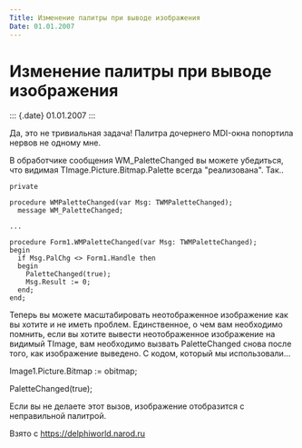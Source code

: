 ```yaml
---
Title: Изменение палитры при выводе изображения
Date: 01.01.2007
---
```



Изменение палитры при выводе изображения
========================================

::: {.date}
01.01.2007
:::

Да, это не тривиальная задача! Палитра дочернего MDI-окна попортила
нервов не одному мне.

В обработчике сообщения WM\_PaletteChanged вы можете убедиться, что
видимая TImage.Picture.Bitmap.Palette всегда \"реализована\". Так..

    private
     
    procedure WMPaletteChanged(var Msg: TWMPaletteChanged);
      message WM_PaletteChanged;
     
    ...
     
    procedure Form1.WMPaletteChanged(var Msg: TWMPaletteChanged);
    begin
      if Msg.PalChg <> Form1.Handle then
      begin
        PaletteChanged(true);
        Msg.Result := 0;
      end;
    end;

Теперь вы можете масштабировать неотображенное изображение как вы хотите
и не иметь проблем. Единственное, о чем вам необходимо помнить, если вы
хотите вывести неотображенное изображение на видимый TImage, вам
необходимо вызвать PaletteChanged снова после того, как изображение
выведено. С кодом, который мы использовали\...

Image1.Picture.Bitmap := obitmap;

PaletteChanged(true);

Если вы не делаете этот вызов, изображение отобразится с неправильной
палитрой.

Взято с <https://delphiworld.narod.ru>
